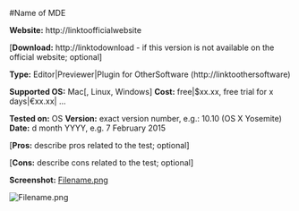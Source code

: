 #Name of MDE

**Website:** http://linktoofficialwebsite

[**Download:** http://linktodownload - if this version is not available on the official website; optional]

**Type:** Editor|Previewer|Plugin for OtherSoftware (http://linktoothersoftware)

**Supported OS:** Mac[, Linux, Windows]
**Cost:** free|$xx.xx, free trial for x days|€xx.xx| ...

**Tested on:** OS
**Version:** exact version number, e.g.: 10.10 (OS X Yosemite)
**Date:** d month YYYY, e.g. 7 February 2015

[**Pros:** describe pros related to the test; optional]

[**Cons:** describe cons related to the test; optional]

**Screenshot:** [Filename.png](/images/Filename.png)

![Filename.png](../images/Filename.png)
